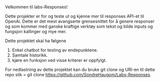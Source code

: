 Velkommen til labs-Responses!


Dette projekter er for og teste ut og kjenne mer til responses API-et til OpenAi. Dette er det mest avangserte grensesnittet for å genere responser og som kommer med ganske kraftige verktøy som tekst og bilde inputs og fungsjon kallinger og mye mer. 

Dette projektet skal ha følgene 

1. Enkel chatbot for testing av endepunktene.
2. Samtale historikk.
3. kjøre en funksjon ved visse kriterer er oppfylgt. 



For nedlastning av dette projektet kan du bruke git clone og URl-en til dette repo slik = git clone https://github.com/SondreHaugom/Labs-Responses.
 



